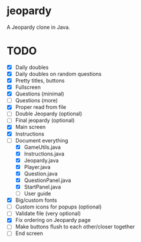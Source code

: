 # jeopardy
A Jeopardy clone in Java.

# TODO
- [x] Daily doubles
- [x] Daily doubles on random questions
- [x] Pretty titles, buttons
- [x] Fullscreen
- [x] Questions (minimal)
- [ ] Questions (more)
- [x] Proper read from file
- [ ] Double Jeopardy (optional)
- [ ] Final jeopardy (optional)
- [x] Main screen
- [x] Instructions
- [ ] Document everything
  - [x] GameUtils.java
  - [x] Instructions.java
  - [x] Jeopardy.java
  - [x] Player.java
  - [x] Question.java
  - [x] QuestionPanel.java
  - [x] StartPanel.java
  - [ ] User guide
- [x] Big/custom fonts
- [ ] Custom icons for popups (optional)
- [ ] Validate file (very optional)
- [x] Fix ordering on Jeopardy page
- [ ] Make buttons flush to each other/closer together
- [ ] End screen
